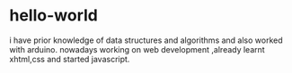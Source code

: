 # hello-world
i have prior knowledge of data structures and algorithms and also worked with arduino.
nowadays working on web development ,already learnt xhtml,css and started javascript.
